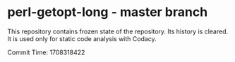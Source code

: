 # perl-getopt-long - master branch

This repository contains frozen state of the repository.
Its history is cleared. It is used only for static code
analysis with Codacy.

Commit Time: 1708318422